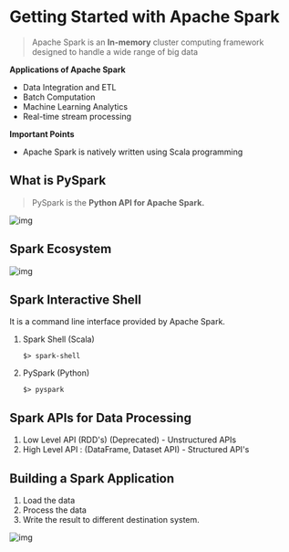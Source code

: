 # Getting Started with Apache Spark

> Apache Spark is an **In-memory** cluster computing framework designed to handle a wide range of big data

**Applications of Apache Spark**

* Data Integration and ETL
* Batch Computation
* Machine Learning Analytics
* Real-time stream processing



**Important Points**

* Apache Spark is natively written using Scala programming

## What is PySpark

> PySpark is the **Python API for Apache Spark.**

![img](https://lh7-rt.googleusercontent.com/docsz/AD_4nXc_M5I5eoMQok4DtKjqPSUgQ8sBeqpMeQDxnB9ZLmax1Ue8yCXqurT8wFpbA1PpmSKuwE97o49UeuQuFChJft4J5K8oyJjZJmKcO21i5ZGuFDRZ742rZ7Niz1lwtJcLQDh9dowbAAbGJICxmG5tWImfzWEz?key=_he-T4Jq934AhrSZa-Be-g)

## Spark Ecosystem

![img](https://lh7-rt.googleusercontent.com/docsz/AD_4nXcPMTFn-UpeNYVbf3HOdbHAoe3p0aGmsngwpgdOcUfBoE7qiV4Xe3adwNYs0IXd-Qx1PZm-icX5qDcT7KBZ6yIoXSuLN7Ts2dh5gdMEtdv11eClmuMHIX9UaYQiVhLf1Nc6p909lTi0fMLy-VJ4VGBUUSzd?key=_he-T4Jq934AhrSZa-Be-g)

## Spark Interactive Shell

It is a command line interface provided by Apache Spark.

1. Spark Shell (Scala)

   ```
   $> spark-shell
   ```

   

2. PySpark (Python)

   ```
   $> pyspark
   ```

   

## Spark APIs for Data Processing

1. Low Level API (RDD's) (Deprecated) - Unstructured APIs 
2. High Level API : (DataFrame, Dataset API) - Structured API's

## Building a Spark Application

1. Load the data
2. Process the data
3. Write the result to different destination system.

![img](https://lh7-rt.googleusercontent.com/docsz/AD_4nXdZvR53mazCiqCv6R1N08JK4V0btNCF9qKGAJGeggVuv-MS4mxVa1l99RO31oZig-5qFgJ1DJqAuZgVmw7xg6JQTOgjKqKTS3MCoo1IbZJL7SRDYeymdGoQVLN-sChM4bpfFsXLKeOalJu83rhVr3CVuB8?key=_he-T4Jq934AhrSZa-Be-g)

